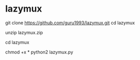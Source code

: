 # lazymux

git clone 
https://github.com/guru1993/lazymux.git
cd lazymux

unzip lazymux.zip

cd lazymux

chmod +x *
python2 lazymux.py
